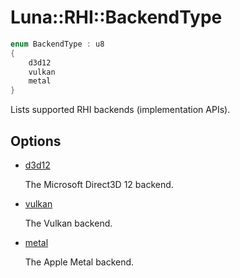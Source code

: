 # Luna::RHI::BackendType

```c++
enum BackendType : u8
{
    d3d12
    vulkan
    metal
}
```

Lists supported RHI backends (implementation APIs). 

## Options
* [d3d12](group___r_h_i_1gga4da0d14d49c5f620d126d5cc3fdc2a33a1dae544a125c8f47bb4cbf14447abd1f.md)

    The Microsoft Direct3D 12 backend. 

* [vulkan](group___r_h_i_1gga4da0d14d49c5f620d126d5cc3fdc2a33a8473f19e6529e22157459e75b4cbf485.md)

    The Vulkan backend. 

* [metal](group___r_h_i_1gga4da0d14d49c5f620d126d5cc3fdc2a33a86094b61cb9f63b77f982ceae03e95f0.md)

    The Apple Metal backend. 

